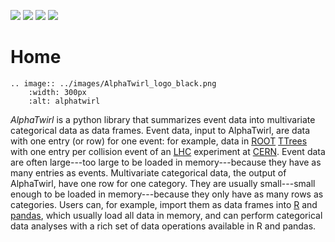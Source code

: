 [![](https://badge.fury.io/py/alphatwirl.svg)](https://badge.fury.io/py/alphatwirl) [![](https://zenodo.org/badge/DOI/10.5281/zenodo.597010.svg)](https://doi.org/10.5281/zenodo.597010) [![](https://travis-ci.org/alphatwirl/alphatwirl.svg?branch=master)](https://travis-ci.org/alphatwirl/alphatwirl) [![](https://codecov.io/gh/alphatwirl/alphatwirl/branch/master/graph/badge.svg)](https://codecov.io/gh/alphatwirl/alphatwirl)

# Home

```eval_rst
.. image:: ../images/AlphaTwirl_logo_black.png
    :width: 300px
    :alt: alphatwirl
```

_AlphaTwirl_ is a python library that summarizes event data into
multivariate categorical data as data frames. Event data, input to
AlphaTwirl, are data with one entry (or row) for one event: for
example, data in [ROOT](https://root.cern.ch/)
[TTrees](https://root.cern.ch/doc/master/classTTree.html) with one
entry per collision event of an
[LHC](https://home.cern/topics/large-hadron-collider) experiment at
[CERN](http://home.cern/). Event data are often large---too large
to be loaded in memory---because they have as many entries as
events. Multivariate categorical data, the output of AlphaTwirl, have
one row for one category. They are usually small---small enough to
be loaded in memory---because they only have as many rows as
categories. Users can, for example, import them as data frames into
[R](https://www.r-project.org/) and
[pandas](http://pandas.pydata.org/), which usually load all data in
memory, and can perform categorical data analyses with a rich set of
data operations available in R and pandas.

